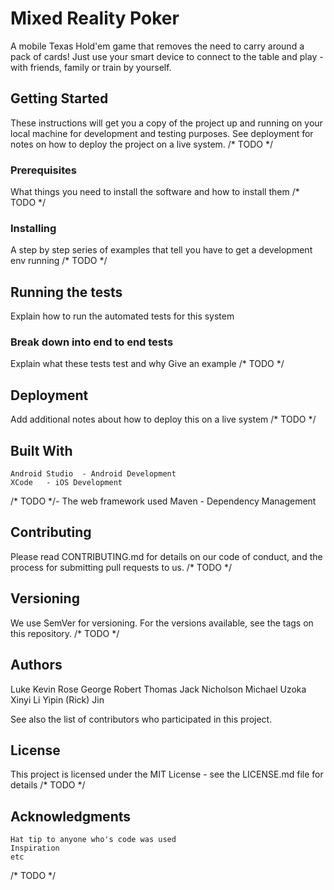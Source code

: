 # Mixed Reality Poker

A mobile Texas Hold'em game that removes the need to carry around a pack of cards! Just use your smart device to connect to the table and play - with friends, family or train by yourself.
## Getting Started

These instructions will get you a copy of the project up and running on your local machine for development and testing purposes. See deployment for notes on how to deploy the project on a live system.
/* TODO */

### Prerequisites
What things you need to install the software and how to install them
/* TODO */

### Installing
A step by step series of examples that tell you have to get a development env running
/* TODO */

## Running the tests

Explain how to run the automated tests for this system
### Break down into end to end tests
Explain what these tests test and why
Give an example
/* TODO */

## Deployment
Add additional notes about how to deploy this on a live system
/* TODO */

## Built With

    Android Studio	- Android Development
    XCode	- iOS Development
/* TODO */- The web framework used
    Maven - Dependency Management

## Contributing

Please read CONTRIBUTING.md for details on our code of conduct, and the process for submitting pull requests to us.
/* TODO */

## Versioning

We use SemVer for versioning. For the versions available, see the tags on this repository.
/* TODO */

## Authors
Luke Kevin Rose
George Robert Thomas
Jack Nicholson
Michael Uzoka
Xinyi Li
Yipin (Rick) Jin

See also the list of contributors who participated in this project.
## License
This project is licensed under the MIT License - see the LICENSE.md file for details
/* TODO */

## Acknowledgments
    Hat tip to anyone who's code was used
    Inspiration
    etc
/* TODO */
